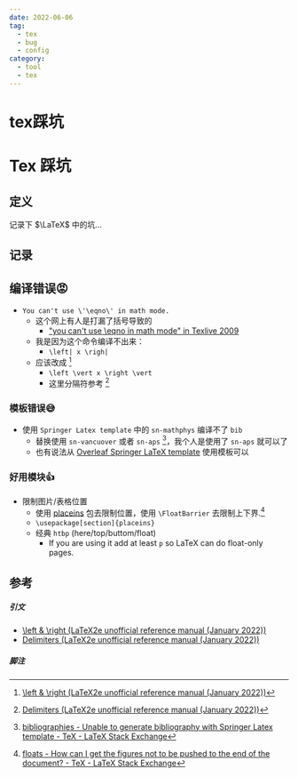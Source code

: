 ```yaml
---
date: 2022-06-06
tag:
  - tex
  - bug
  - config
category:
  - tool
  - tex
---
```


# tex踩坑

# Tex 踩坑

## 定义

记录下 $\LaTeX$ 中的坑…

## 记录

## 编译错误😡

- `You can't use \'\eqno\' in math mode.`
	- 这个网上有人是打漏了括号导致的
		- ["you can't use \eqno in math mode" in Texlive 2009](https://latex.org/forum/viewtopic.php?t=7657)
	- 我是因为这个命令编译不出来：
		- `\left| x \righ|`
	- 应该改成 [^1]
		- `\left \vert x \right \vert`
		- 这里分隔符参考 [^2]

### 模板错误😅

- 使用 `Springer Latex template` 中的 `sn-mathphys` 编译不了 `bib`
	- 替换使用 `sn-vancuover` 或者 `sn-aps` [^3]，我个人是使用了 `sn-aps` 就可以了
	- 也有说法从 [Overleaf Springer LaTeX template](https://www.springernature.com/gp/authors/campaigns/latex-author-support) 使用模板可以

### 好用模块👍

- 限制图片/表格位置
	- 使用 [placeins](http://www.ctan.org/tex-archive/macros/latex/contrib/placeins/) 包去限制位置，使用 `\FloatBarrier` 去限制上下界.[^4]
	- `\usepackage[section]{placeins}`
	- 经典 `htbp` (here/top/buttom/float)
		- If you are using it add at least `p` so LaTeX can do float-only pages.

## 参考

##### 引文

- [\left & \right (LaTeX2e unofficial reference manual (January 2022))](https://latexref.xyz/_005cleft-_0026-_005cright.html)
- [Delimiters (LaTeX2e unofficial reference manual (January 2022))](https://latexref.xyz/Delimiters.html)

##### 脚注

[^1]: [\left & \right (LaTeX2e unofficial reference manual (January 2022))](https://latexref.xyz/_005cleft-_0026-_005cright.html)
[^2]: [Delimiters (LaTeX2e unofficial reference manual (January 2022))](https://latexref.xyz/Delimiters.html)
[^3]: [bibliographies - Unable to generate bibliography with Springer Latex template - TeX - LaTeX Stack Exchange](https://tex.stackexchange.com/questions/615138/unable-to-generate-bibliography-with-springer-latex-template)
[^4]: [floats - How can I get the figures not to be pushed to the end of the document? - TeX - LaTeX Stack Exchange](https://tex.stackexchange.com/questions/11366/how-can-i-get-the-figures-not-to-be-pushed-to-the-end-of-the-document)
